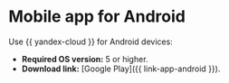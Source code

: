 # Mobile app for Android

Use {{ yandex-cloud }} for Android devices:

* **Required OS version:** 5 or higher.
* **Download link:** [Google Play]({{ link-app-android }}).

